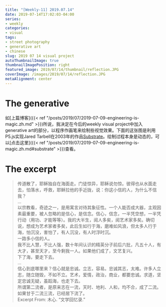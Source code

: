 ```yaml
---
title: "[Weekly-11] 2019.07.14"
date: 2019-07-14T17:02:03-04:00
series:
- weekly
categories:
- visual
tags:
- street photography
- generative art
- chinese
slug: 2019 07 14 visual project
autoThumbnailImage: true
thumbnailImagePosition: right
featured_image: 2019/07/14/thumbnail/reflection.JPG
coverImage: /images/2019/07/14/reflection.JPG
metaAlignment: center
---
```


# The generative

如[上篇博客]({{< ref "/posts/2019/07/2019-07-09-engineering-is-magic.zh.md" >}})所说，我决定在今后的weekly visual project中加入generative art的部分，以程序作画笔来绘制些视觉效果。下面的这张图是利用P5.js实现Jared Tarbell在2003年的作品[Substrate](http://www.complexification.net/gallery/machines/substrate/)。绘制过程本身是动态的，可以[点击这里]({{< ref "/posts/2019/07/2019-07-09-engineering-is-magic.zh.md#substrate" >}})查看。

# The excerpt

>传道散了，耶稣独自在海面走。门徒惊异，耶稣说勿惊。彼得也从水面走去，怕落水，呼救，耶稣拉他的手近拢，说：你这小信的人，为什么不信我？  
\.\.\.  
以宗教看，奇迹之一，是用寓言对待其象征性。一个人能否成大器，主观因素最重要，被人忽略的是信心，是信念。信心，信念，一半凭空想，一半凭行动（用功、才能等等）。我的大半生，阅人多矣，阅艺术家多矣。确切说，想成为艺术家者多矣，此后生如行于海，磨难如风浪，但太多人行于海，怕沉没，害怕了，有人沉没，有人时浮时沉。  
一路多小信的人。  
我不比人慧，不比人强，数十年间认识的精英分子前后六批，凡五十人，有大才，甚至天才，至今剩我一人。如果他们成了，文艺复兴。  
下了海，要走下去。  
\.\.\.  
信心到底哪里来？信心就是忠诚。立志，容易。忠诚其志，太难。许多人立志，随立随毁，不如不立。艺术，爱情，政治，商业，都要忠诚。求道，坚定忠诚无疑，虽蹈海，也走下去。  
所谓第二流者，是原来志在一流，天时、地利、人和，均不合，成了二流。如果甘于二流三流，已经居下流了。  
Excerpt From: 木心. “文学回忆录.” 